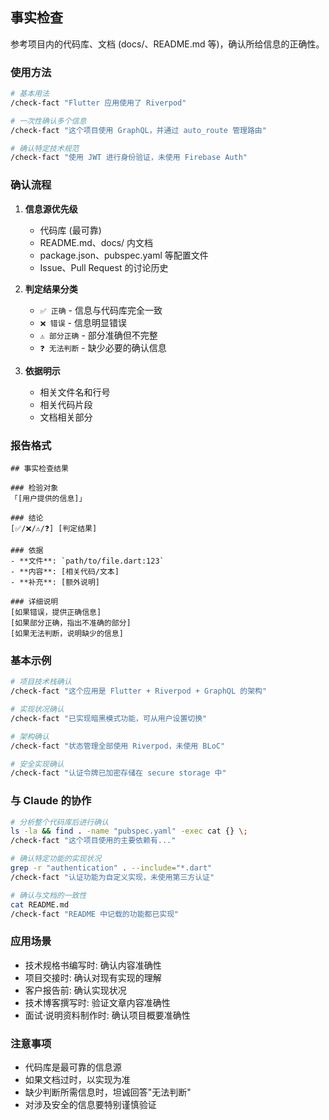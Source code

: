 ## 事实检查

参考项目内的代码库、文档 (docs/、README.md 等)，确认所给信息的正确性。

### 使用方法

```bash
# 基本用法
/check-fact "Flutter 应用使用了 Riverpod"

# 一次性确认多个信息
/check-fact "这个项目使用 GraphQL，并通过 auto_route 管理路由"

# 确认特定技术规范
/check-fact "使用 JWT 进行身份验证，未使用 Firebase Auth"
```

### 确认流程

1. **信息源优先级**
   - 代码库 (最可靠)
   - README.md、docs/ 内文档
   - package.json、pubspec.yaml 等配置文件
   - Issue、Pull Request 的讨论历史

2. **判定结果分类**
   - `✅ 正确` - 信息与代码库完全一致
   - `❌ 错误` - 信息明显错误
   - `⚠️ 部分正确` - 部分准确但不完整
   - `❓ 无法判断` - 缺少必要的确认信息

3. **依据明示**
   - 相关文件名和行号
   - 相关代码片段
   - 文档相关部分

### 报告格式

```text
## 事实检查结果

### 检验对象
「[用户提供的信息]」

### 结论
[✅/❌/⚠️/❓] [判定结果]

### 依据
- **文件**: `path/to/file.dart:123`
- **内容**: [相关代码/文本]
- **补充**: [额外说明]

### 详细说明
[如果错误，提供正确信息]
[如果部分正确，指出不准确的部分]
[如果无法判断，说明缺少的信息]
```

### 基本示例

```bash
# 项目技术栈确认
/check-fact "这个应用是 Flutter + Riverpod + GraphQL 的架构"

# 实现状况确认
/check-fact "已实现暗黑模式功能，可从用户设置切换"

# 架构确认
/check-fact "状态管理全部使用 Riverpod，未使用 BLoC"

# 安全实现确认
/check-fact "认证令牌已加密存储在 secure storage 中"
```

### 与 Claude 的协作

```bash
# 分析整个代码库后进行确认
ls -la && find . -name "pubspec.yaml" -exec cat {} \;
/check-fact "这个项目使用的主要依赖有..."

# 确认特定功能的实现状况
grep -r "authentication" . --include="*.dart"
/check-fact "认证功能为自定义实现，未使用第三方认证"

# 确认与文档的一致性
cat README.md
/check-fact "README 中记载的功能都已实现"
```

### 应用场景

- 技术规格书编写时: 确认内容准确性
- 项目交接时: 确认对现有实现的理解
- 客户报告前: 确认实现状况
- 技术博客撰写时: 验证文章内容准确性
- 面试·说明资料制作时: 确认项目概要准确性

### 注意事项

- 代码库是最可靠的信息源
- 如果文档过时，以实现为准
- 缺少判断所需信息时，坦诚回答"无法判断"
- 对涉及安全的信息要特别谨慎验证
